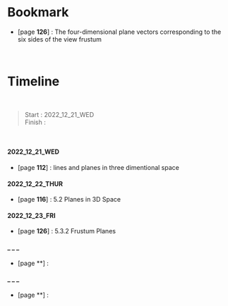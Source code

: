 # Bookmark

- [page **126**] : The four-dimensional plane vectors corresponding to the six sides 
of the view frustum 
<!-- - [page ****] :  -->
<!-- - [page ****] :  -->

<br>

# Timeline

<br>

>Start   : 2022_12_21_WED<br>
>Finish  : 

<br>

#### 2022_12_21_WED
- [page **112**] : lines and planes in three dimentional space

#### 2022_12_22_THUR
- [page **116**] : 5.2 Planes in 3D Space 

#### 2022_12_23_FRI
- [page **126**] : 5.3.2 Frustum Planes 

#### _ _ _
- [page **] :

#### _ _ _
- [page **] :

